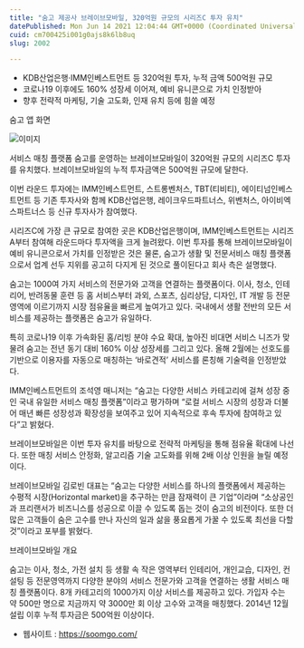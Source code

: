 ```yaml
---
title: "숨고 제공사 브레이브모바일, 320억원 규모의 시리즈C 투자 유치"
datePublished: Mon Jun 14 2021 12:04:44 GMT+0000 (Coordinated Universal Time)
cuid: cm700425i001g0ajs8k6lb8uq
slug: 2002

---
```



- KDB산업은행·IMM인베스트먼트 등 320억원 투자, 누적 금액 500억원 규모
- 코로나19 이후에도 160% 성장세 이어져, 예비 유니콘으로 가치 인정받아
- 향후 전략적 마케팅, 기술 고도화, 인재 유치 등에 힘쓸 예정

숨고 앱 화면

![이미지](https://cdn.hashnode.com/res/hashnode/image/upload/v1739249274099/5bc6a265-a2e3-4a3a-99a7-b321490474a8.jpeg)

서비스 매칭 플랫폼 숨고를 운영하는 브레이브모바일이 320억원 규모의 시리즈C 투자를 유치했다. 브레이브모바일의 누적 투자금액은 500억원 규모에 달한다.

이번 라운드 투자에는 IMM인베스트먼트, 스트롱벤처스, TBT(티비티), 에이티넘인베스트먼트 등 기존 투자사와 함께 KDB산업은행, 레이크우드파트너스, 위벤처스, 아이비엑스파트너스 등 신규 투자사가 참여했다.

시리즈C에 가장 큰 규모로 참여한 곳은 KDB산업은행이며, IMM인베스트먼트는 시리즈A부터 참여해 라운드마다 투자액을 크게 늘려왔다. 이번 투자를 통해 브레이브모바일이 예비 유니콘으로서 가치를 인정받은 것은 물론, 숨고가 생활 및 전문서비스 매칭 플랫폼으로서 업계 선두 지위를 공고히 다지게 된 것으로 풀이된다고 회사 측은 설명했다.

숨고는 1000여 가지 서비스의 전문가와 고객을 연결하는 플랫폼이다. 이사, 청소, 인테리어, 반려동물 훈련 등 홈 서비스부터 과외, 스포츠, 심리상담, 디자인, IT 개발 등 전문영역에 이르기까지 시장 점유율을 빠르게 높여가고 있다. 국내에서 생활 전반의 모든 서비스를 제공하는 플랫폼은 숨고가 유일하다.

특히 코로나19 이후 가속화된 홈/리빙 분야 수요 확대, 높아진 비대면 서비스 니즈가 맞물려 숨고는 전년 동기 대비 160% 이상 성장세를 그리고 있다. 올해 2월에는 선호도를 기반으로 이용자를 자동으로 매칭하는 ‘바로견적’ 서비스를 론칭해 기술력을 인정받았다.

IMM인베스트먼트의 조석영 매니저는 “숨고는 다양한 서비스 카테고리에 걸쳐 성장 중인 국내 유일한 서비스 매칭 플랫폼”이라고 평가하며 “로컬 서비스 시장의 성장과 더불어 매년 빠른 성장성과 확장성을 보여주고 있어 지속적으로 후속 투자에 참여하고 있다”고 밝혔다.

브레이브모바일은 이번 투자 유치를 바탕으로 전략적 마케팅을 통해 점유율 확대에 나선다. 또한 매칭 서비스 안정화, 알고리즘 기술 고도화를 위해 2배 이상 인원을 늘릴 예정이다.

브레이브모바일 김로빈 대표는 “숨고는 다양한 서비스를 하나의 플랫폼에서 제공하는 수평적 시장(Horizontal market)을 추구하는 만큼 잠재력이 큰 기업”이라며 “소상공인과 프리랜서가 비즈니스를 성공으로 이끌 수 있도록 돕는 것이 숨고의 비전이다. 또한 더 많은 고객들이 숨은 고수를 만나 자신의 일과 삶을 풍요롭게 가꿀 수 있도록 최선을 다할 것”이라고 포부를 밝혔다.

브레이브모바일 개요

숨고는 이사, 청소, 가전 설치 등 생활 속 작은 영역부터 인테리어, 개인교습, 디자인, 컨설팅 등 전문영역까지 다양한 분야의 서비스 전문가와 고객을 연결하는 생활 서비스 매칭 플랫폼이다. 8개 카테고리의 1000가지 이상 서비스를 제공하고 있다. 가입자 수는 약 500만 명으로 지금까지 약 3000만 회 이상 고수와 고객을 매칭했다. 2014년 12월 설립 이후 누적 투자금은 500억원 이상이다.

- 웹사이트 : https://soomgo.com/